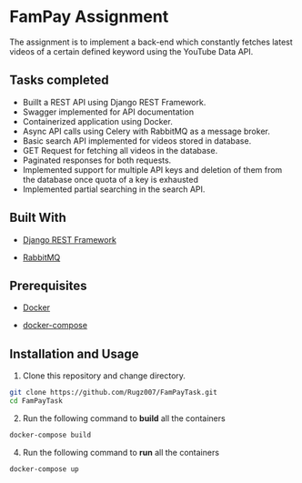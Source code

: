 # FamPay Assignment
The assignment is to implement a back-end which constantly fetches latest videos of a certain defined keyword using the YouTube Data API.

## Tasks completed

 - Buillt a REST API using Django REST Framework.
 - Swagger implemented for API documentation
 - Containerized application using Docker.
 - Async API calls using Celery with RabbitMQ as a message broker.
 - Basic search API implemented for videos stored in database.
 - GET Request for fetching all videos in the database.
 - Paginated responses for both requests.
 - Implemented support for multiple API keys and deletion of them from the database once quota of a key is exhausted
 - Implemented partial searching in the search API.


## Built With

- [Django REST Framework](https://www.django-rest-framework.org)

- [RabbitMQ](https://www.rabbitmq.com)

## Prerequisites
- [Docker](https://docs.docker.com/get-docker/)

- [docker-compose](https://docs.docker.com/compose/install/)

## Installation and Usage

1. Clone this repository and change directory.

```bash
git clone https://github.com/Rugz007/FamPayTask.git
cd FamPayTask
```
2. Run the following command to **build** all the containers
```bash
docker-compose build
```
4. Run the following command to **run** all the containers

```bash
docker-compose up
```
